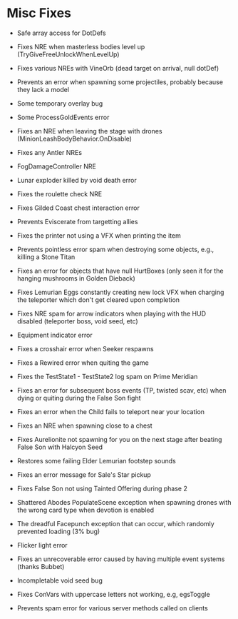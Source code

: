 # Misc Fixes

- Safe array access for DotDefs
- Fixes NRE when masterless bodies level up (TryGiveFreeUnlockWhenLevelUp)
- Fixes various NREs with VineOrb (dead target on arrival, null dotDef)
- Prevents an error when spawning some projectiles, probably because they lack a model
- Some temporary overlay bug
- Some ProcessGoldEvents error
- Fixes an NRE when leaving the stage with drones (MinionLeashBodyBehavior.OnDisable)
- Fixes any Antler NREs
- FogDamageController NRE
- Lunar exploder killed by void death error
- Fixes the roulette check NRE
- Fixes Gilded Coast chest interaction error
- Prevents Eviscerate from targetting allies
- Fixes the printer not using a VFX when printing the item
- Prevents pointless error spam when destroying some objects, e.g., killing a Stone Titan
- Fixes an error for objects that have null HurtBoxes (only seen it for the hanging mushrooms in Golden Dieback)
- Fixes Lemurian Eggs constantly creating new lock VFX when charging the teleporter which don't get cleared upon completion
- Fixes NRE spam for arrow indicators when playing with the HUD disabled (teleporter boss, void seed, etc)
- Equipment indicator error
- Fixes a crosshair error when Seeker respawns
- Fixes a Rewired error when quiting the game
- Fixes the TestState1 - TestState2 log spam on Prime Meridian
- Fixes an error for subsequent boss events (TP, twisted scav, etc) when dying or quiting during the False Son fight
- Fixes an error when the Child fails to teleport near your location
- Fixes an NRE when spawning close to a chest
- Fixes Aurelionite not spawning for you on the next stage after beating False Son with Halcyon Seed

- Restores some failing Elder Lemurian footstep sounds
- Fixes an error message for Sale's Star pickup
- Fixes False Son not using Tainted Offering during phase 2
- Shattered Abodes PopulateScene exception when spawning drones with the wrong card type when devotion is enabled

- The dreadful Facepunch exception that can occur, which randomly prevented loading (3% bug)
- Flicker light error
- Fixes an unrecoverable error caused by having multiple event systems (thanks Bubbet)
- Incompletable void seed bug
- Fixes ConVars with uppercase letters not working, e.g, egsToggle

- Prevents spam error for various server methods called on clients